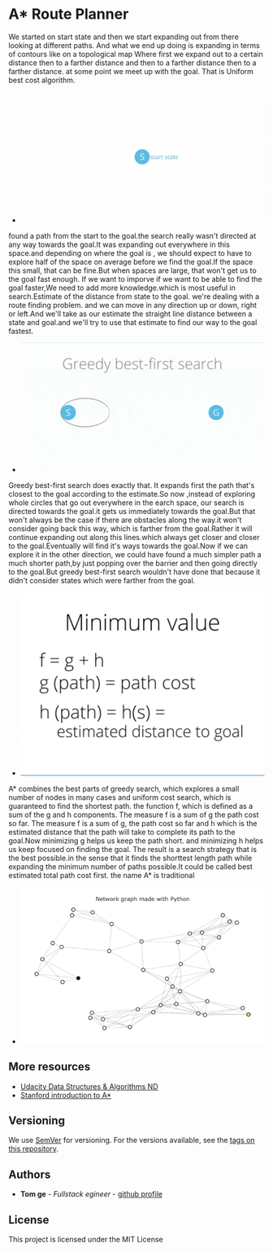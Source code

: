 # A* Route Planner

We started on start state and then we start expanding out from there looking at different paths. And what we end up doing is expanding in terms of contours like
on a topological map Where first we expand out to a certain distance then to a farther distance and then to a farther distance then to a farther distance. at some point we meet up with the goal. That is Uniform best cost algorithm.

- ![uniform_best_cost.gif](src/uniform_best_cost.gif)

found a path from the start to the goal.the search really wasn't directed at any way towards the goal.It was expanding out everywhere in this space.and depending on where the goal is , we should expect to have to explore half of the space on average before we find the goal.If the space this small, that can be fine.But when spaces are large, that won't get us to the goal fast enough. If we want to imporve if we want to be able to find the goal faster,We need to add more knowledge.which is most useful in search.Estimate of the distance from state to the goal. we're dealing with a route finding problem. and we can move in any direction up or down, right or left.And we'll take as our estimate the straight line distance between a state and goal.and we'll try to use that estimate to find our way to the goal fastest.

- ![uniform_best_cost.gif](src/uniform_best_cost_greedy_best_first.gif)

Greedy best-first search does exactly that. It expands first the path that's closest to the goal according to the estimate.So now ,instead of exploring whole circles that go out everywhere in the earch space, our search is directed towards the goal.it gets us immediately towards the goal.But that won't always be the case if there are obstacles along the way.it won't consider going back this way, which is farther from the goal.Rather it will continue expanding out along this lines.which always get closer and closer to the goal.Eventually will find it's ways towards the goal.Now if we can explore it in the other direction,
we could have found a much simpler path a much shorter path,by just popping over the barrier and then going directly to the goal.But greedy best-first search wouldn't have done that because it didn't consider states which were farther from the goal.

- ![uniform_best_cost.gif](src/a_formula.png)

A* combines the best parts of greedy search, which explores a small number of nodes in many cases and uniform cost search, which is guaranteed to find the shortest path. the function f, which is defined as a sum of the g and h components. The measure f is a sum of g the path cost so far. The measure f is a sum of g, the path cost so far and h which is the estimated distance that the path will take to complete its path to the goal.Now minimizing g helps us keep the path short. and  minimizing h helps us keep focused on finding the goal.
The result is a search strategy that is the best possible.in the sense that it finds the shorttest length path while expanding the minimum number of paths possible.It could be called best estimated total path cost first. the name A* is traditional

- ![uniform_best_cost.gif](src/a.gif)

## More resources

- [Udacity Data Structures & Algorithms ND ](https://www.udacity.com)
- [Stanford introduction to A* ](https://theory.stanford.edu/~amitp/GameProgramming/AStarComparison.html)

## Versioning

We use [SemVer](http://semver.org/) for versioning. For the versions available, see the [tags on this repository](https://github.com/your/project/tags).

## Authors

* **Tom ge** - *Fullstack egineer* - [github profile](https://github.com/tomgtqq)

## License

This project is licensed under the MIT License
